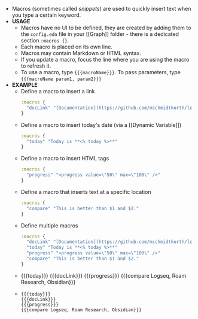 - Macros (sometimes called _snippets_) are used to quickly insert text when you type a certain keyword.
- **USAGE**
	- Macros have no UI to be defined, they are created by adding them to the `config.edn` file in your [[Graph]] folder - there is a dedicated section `:macros {}`.
	- Each macro is placed on its own line.
	- Macros may contain Markdown or HTML syntax.
	- If you update a macro, focus the line where you are using the macro to refresh it.
	- To use a macro, type `{{{macroName}}}`. To pass parameters, type `{{{macroName param1, param2}}}`
- **EXAMPLE**
	- Define a macro to insert a link
	  ```clojure
	  :macros {
	  	"docLink" "[Documentation](https://github.com/mschmidtkorth/logseq-msk-docs)"
	  }
	  ```
	- Define a macro to insert today's date (via a [[Dynamic Variable]])
	  ```clojure
	  :macros {
	  	"today" "Today is **<% today %>**"
	  }
	  ```
	- Define a macro to insert HTML tags
	  ```clojure
	  :macros {
	  	"progress" "<progress value=\"50\" max=\"100\" />"
	  }
	  ```
	- Define a macro that inserts text at a specific location
	  ```clojure
	  :macros {
	  	"compare" "This is better than $1 and $2."
	  }
	  ```
	- Define multiple macros
	  ```clojure
	  :macros {
	  	"docLink" "[Documentation](https://github.com/mschmidtkorth/logseq-msk-docs)"
	  	"today" "Today is **<% today %>**"
	  	"progress" "<progress value=\"50\" max=\"100\" />"
	  	"compare" "This is better than $1 and $2."
	  }
	  ```
	- {{{today}}}
	  {{{docLink}}}
	  {{{progress}}}
	  {{{compare Logseq, Roam Research, Obsidian}}}
	-
	  ```source
	  {{{today}}}
	  {{{docLink}}}
	  {{{progress}}}
	  {{{compare Logseq, Roam Research, Obsidian}}}
	  ```